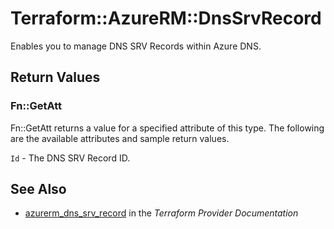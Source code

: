 # Terraform::AzureRM::DnsSrvRecord

Enables you to manage DNS SRV Records within Azure DNS.

## Return Values

### Fn::GetAtt

Fn::GetAtt returns a value for a specified attribute of this type. The following are the available attributes and sample return values.

`Id` - The DNS SRV Record ID.

## See Also

* [azurerm_dns_srv_record](https://www.terraform.io/docs/providers/azurerm/r/dns_srv_record.html) in the _Terraform Provider Documentation_